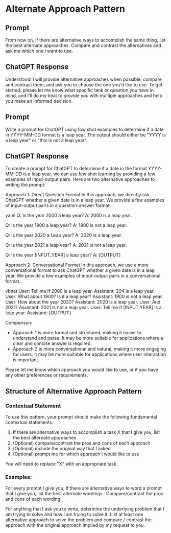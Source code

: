 # Alternate Approach Pattern

## Prompt
From now on, if there are alternative ways to accomplish the same thing, list the best alternate approaches. Compare and contrast the alternatives and ask me which one I want to use.

## ChatGPT Response
Understood! I will provide alternative approaches when possible, compare and contrast them, and ask you to choose the one you'd like to use. To get started, please let me know what specific tank or question you have in mind, and I'll do my beat to provide you with multiple approaches and help you make an informed decision.

## Prompt
Write a prompt for ChatGPT using fow shot examples to determine if a date in YYYY-MM-DD format is a leap year. The output should either be "YYYY is a leap year" or "this is not a leap year".

## ChatGPT Response
To create a prompt for ChatGPT to determine if a date in the format YYYY-MM-DD is a leap year, we can use few shot learning by providing a few examples of input-output pairs. Here are two alternative approaches to writing the prompt:

Approach 1: Direct Question Format
In this approach, we directly ask ChatGPT whether a given date is in a leap year. We provide
a few examples of input-output pairs in a question-answer format.

yaml
Q: Is the year 2000 a leap year?
A: 2000 is a leap year.

Q: Is the year 1900 a leap year?
A: 1900 is not a leap year.

Q: Is the year 2020 a Leap year?
A: 2020 is a leap year.

Q: Is the year 2021 a leap vear?
A: 2021 is not a leap year.

Q: Is the year [INPUT_YEAR] a leap year?
A: [OUTPUT]

Approach 2: Conversational Format
In this approach, we use a more conversational format to ask ChatGPT whether a given date is in a leap year. We provide a few examples of input-output pairs in a conversational format.

vbnet
User: Tell me if 2000 is a leap year.
Assistant: 204 is a leap year.
User: What about 1900? Is it a leap year?
Assistant: 1900 is not a leap year.
User: How about the year 2020?
Assistant: 2020 is a leap year.
User: And 2021?
Assistant: 2021 is not a leap year.
User: Tell me if [INPUT YEAR] is a leap year.
Assistant: [OUTPUT]

Comparison:
* Approach 1 is more formal and structured, making it easier to understand and parse. It may be more suitable for applications where a clear and concise answer is required.
* Approach 2 is more conversational and natural, making it more engaging for users. It may be more suitable for applications where user interaction is important.

Please let me know which approach you would like to use, or if you have any other preferences or requirements.

## Structure of Alternative Approach Pattern

### Contextual Statement
To use this pattern, your prompt should make the following fundamental contextual statements:

1. If there are alternative ways to accomplish a task X that I give you, list the best alternate approaches 
1. (Optional) compare/contrast the pros and cons of each approach 
1. (Optional) include the original way that I asked 
1. (Optional) prompt me for which approach I would like to use

You will need to replace "X" with an appropriate task.

### Examples:

For every prompt I give you, If there are alternative ways to word a prompt that I give you, list the best alternate wordings . Compare/contrast the pros and cons of each wording. 

For anything that I ask you to write, determine the underlying problem that I am trying to solve and how I am trying to solve it. List at least one alternative approach to solve the problem and compare / contrast the approach with the original approach implied by my request to you.

